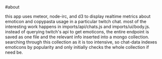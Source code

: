 #about

this app uses meteor, node-irc, and d3 to display realtime metrics about emoticon and copypasta usage in a particular twitch chat.
most of the interesting work happens in imports/api/chats.js and imports/ui/body.js. instead of querying twitch's api to get emoticons, the entire endpoint is saved as one file and the relevant info inserted into a mongo collection. searching through this collection as it is too intensive, so chat-data indexes emoticons by popularity and only initially checks the whole collection if need be.


